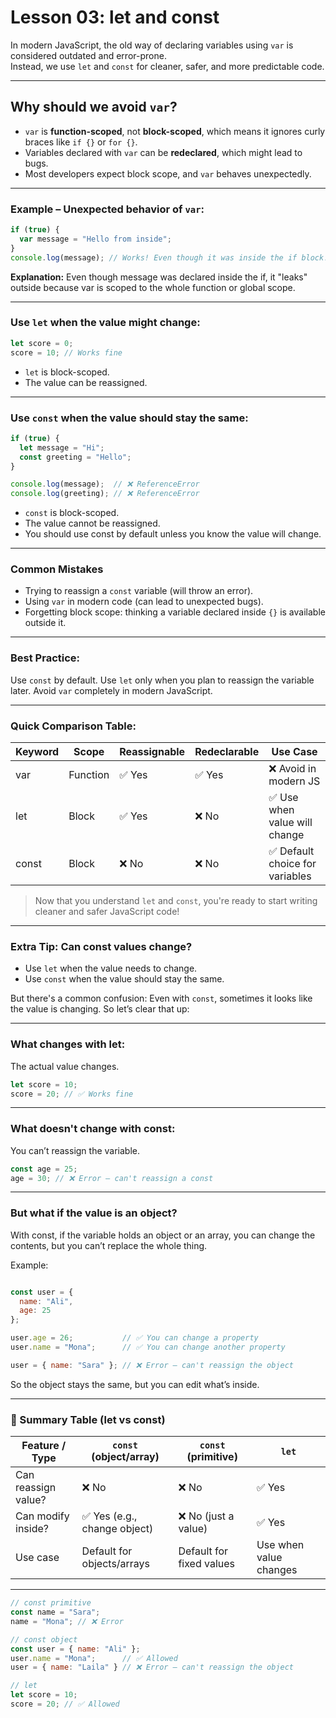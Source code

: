# Lesson 03: let and const

In modern JavaScript, the old way of declaring variables using `var` is considered outdated and error-prone.  
Instead, we use `let` and `const` for cleaner, safer, and more predictable code.

---

## Why should we avoid `var`?

- `var` is **function-scoped**, not **block-scoped**, which means it ignores curly braces like `if {}` or `for {}`.
- Variables declared with `var` can be **redeclared**, which might lead to bugs.
- Most developers expect block scope, and `var` behaves unexpectedly.

---

### Example – Unexpected behavior of `var`:

```js
if (true) {
  var message = "Hello from inside";
}
console.log(message); // Works! Even though it was inside the if block!
```
**Explanation:**
Even though message was declared inside the if, it "leaks" outside because var is scoped to the whole function or global scope.

---
### Use `let` when the value might change:
```js
let score = 0;
score = 10; // Works fine
```
- `let` is block-scoped.
- The value can be reassigned.
  
 ---

### Use `const` when the value should stay the same:
```js
if (true) {
  let message = "Hi";
  const greeting = "Hello";
}

console.log(message);  // ❌ ReferenceError  
console.log(greeting); // ❌ ReferenceError
```
- `const` is block-scoped.  
- The value cannot be reassigned.
- You should use const by default unless you know the value will change. 
  
---
### Common Mistakes

- Trying to reassign a `const` variable (will throw an error).
- Using `var` in modern code (can lead to unexpected bugs).
- Forgetting block scope: thinking a variable declared inside `{}` is available outside it.

---

### Best Practice:
Use `const` by default. Use `let` only when you plan to reassign the variable later. Avoid `var` completely in modern JavaScript.

---

### Quick Comparison Table:
| Keyword | Scope         | Reassignable | Redeclarable | Use Case                     |
|---------|---------------|--------------|---------------|------------------------------|
| var     | Function      | ✅ Yes       | ✅ Yes        | ❌ Avoid in modern JS        |
| let     | Block         | ✅ Yes       | ❌ No         | ✅ Use when value will change |
| const   | Block         | ❌ No        | ❌ No         | ✅ Default choice for variables |

 > Now that you understand `let` and `const`, you're ready to start writing cleaner and safer JavaScript code!

---
### Extra Tip: Can const values change?

- Use `let` when the value needs to change.
- Use `const` when the value should stay the same.

But there's a common confusion:
Even with `const`, sometimes it looks like the value is changing. So let’s clear that up:

---
### What changes with let:
The actual value changes.

```js
let score = 10;
score = 20; // ✅ Works fine
```
---
### What doesn't change with const:
You can’t reassign the variable.
```js
const age = 25;
age = 30; // ❌ Error – can't reassign a const
```
---
### But what if the value is an object?
With const, if the variable holds an object or an array,
you can change the contents, but you can’t replace the whole thing.

Example:
```js

const user = {
  name: "Ali",
  age: 25
};

user.age = 26;           // ✅ You can change a property
user.name = "Mona";      // ✅ You can change another property

user = { name: "Sara" }; // ❌ Error – can't reassign the object
```
So the object stays the same, but you can edit what’s inside.


---

### 🧩 Summary Table (let vs const)

| Feature / Type           | `const` (object/array)      | `const` (primitive)        | `let`                       |
|--------------------------|-----------------------------|-----------------------------|-----------------------------|
| Can reassign value?      | ❌ No                        | ❌ No                        | ✅ Yes                      |
| Can modify inside?       | ✅ Yes (e.g., change object) | ❌ No (just a value)         | ✅ Yes                      |
| Use case                 | Default for objects/arrays   | Default for fixed values    | Use when value changes      |

----
```js
// const primitive
const name = "Sara";
name = "Mona"; // ❌ Error

// const object
const user = { name: "Ali" };
user.name = "Mona";      // ✅ Allowed
user = { name: "Laila" } // ❌ Error – can't reassign the object

// let
let score = 10;
score = 20; // ✅ Allowed
```
